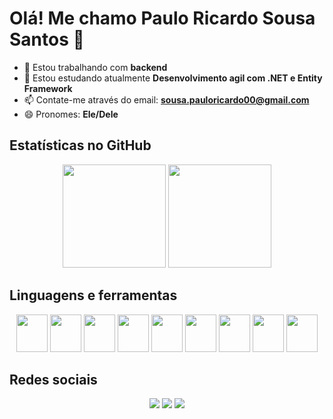 <h1>Olá! Me chamo Paulo Ricardo Sousa Santos 👋</h1>

<!--
**sousapauloricardo/sousapauloricardo** is a ✨ _special_ ✨ repository because its `README.md` (this file) appears on your GitHub profile.
-->


- 🔭 Estou trabalhando com <b>backend</b>
- 🌱 Estou estudando atualmente <b>Desenvolvimento agil com .NET e Entity Framework</b>
- 📫 Contate-me através do email: <b>sousa.pauloricardo00@gmail.com</b>
- 😄 Pronomes: <b>Ele/Dele</b>

<h2>Estatísticas no GitHub</h2>

<div align="center">
  <img height="165em" src="https://github-readme-stats.vercel.app/api/top-langs/?username=sousapauloricardo&layout=compact&langs_count=7&theme=tokyonight"/>
  <img height="165em" src="https://github-readme-streak-stats.herokuapp.com/?user=sousapauloricardo&theme=tokyonight"/>
</div>

<h2>Linguagens e ferramentas</h2>
<div align="center">
  <img height="60" width="50" src="https://cdn.jsdelivr.net/gh/devicons/devicon/icons/csharp/csharp-original.svg" />
  
  <img height="60" width="50" src="https://cdn.jsdelivr.net/gh/devicons/devicon/icons/react/react-original.svg" />
  <img height="60" width="50" src="https://cdn.jsdelivr.net/gh/devicons/devicon/icons/javascript/javascript-original.svg" />
  <img height="60" width="50" src="https://cdn.jsdelivr.net/gh/devicons/devicon/icons/nodejs/nodejs-original.svg" />
  <img height="60" width="50" src="https://cdn.jsdelivr.net/gh/devicons/devicon/icons/html5/html5-original.svg" />
  <img height="60" width="50" src="https://cdn.jsdelivr.net/gh/devicons/devicon/icons/css3/css3-original.svg" />  
  <img height="60" width="50" src="https://cdn.jsdelivr.net/gh/devicons/devicon/icons/mysql/mysql-original-wordmark.svg" />
  <img height="60" width="50" src="https://cdn.jsdelivr.net/gh/devicons/devicon/icons/python/python-original.svg" />
  <img height="60" width="50"src="https://cdn.jsdelivr.net/gh/devicons/devicon/icons/git/git-original.svg" />
</div>

<h2>Redes sociais</h2>
<div align="center">
  <a href="https://wa.me/5511941000257"><img src="https://img.shields.io/badge/WhatsApp-25D366?style=for-the-badge&logo=whatsapp&logoColor=white" target="_blank"></a>
  <a href="https://www.linkedin.com/in/pauloricardosousasantos13/"><img src="https://img.shields.io/badge/LinkedIn-0077B5?style=for-the-badge&logo=linkedin&logoColor=white" target="_blank"></a>
  <a href="https://www.instagram.com/paulin.ricardo13/"><img src="https://img.shields.io/badge/Instagram-E4405F?style=for-the-badge&logo=instagram&logoColor=white"></a>
